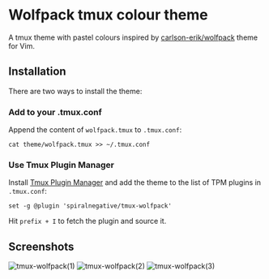 # Wolfpack tmux colour theme
A tmux theme with pastel colours inspired by [carlson-erik/wolfpack](https://github.com/carlson-erik/wolfpack) theme for Vim.

## Installation
There are two ways to install the theme:

### Add to your .tmux.conf
Append the content of `wolfpack.tmux` to `.tmux.conf`:

```cat theme/wolfpack.tmux >> ~/.tmux.conf```

### Use Tmux Plugin Manager
Install [Tmux Plugin Manager](https://github.com/tmux-plugins/tpm) and add the theme to the list of TPM plugins in `.tmux.conf`:

```set -g @plugin 'spiralnegative/tmux-wolfpack'```

Hit `prefix + I` to fetch the plugin and source it.

## Screenshots
![tmux-wolfpack(1)](https://github.com/spiralnegative/tmux-wolfpack/raw/master/theme/tmux-wolfpack(1).png)
![tmux-wolfpack(2)](https://github.com/spiralnegative/tmux-wolfpack/raw/master/theme/tmux-wolfpack(2).png)
![tmux-wolfpack(3)](https://github.com/spiralnegative/tmux-wolfpack/raw/master/theme/tmux-wolfpack(3).png)
